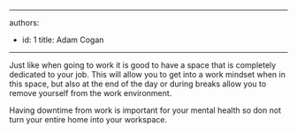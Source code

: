 

---
authors:
  - id: 1
    title: Adam Cogan
---




<span class='intro'> <p class="ssw15-rteElement-P">​Just like when going to work it is good to have a space that is completely dedicated to your job. This will allow you to get into a work mindset when in this space, but also at the end of the day or during breaks allow you to remove yourself from the work environment.<br></p> </span>

<p class="ssw15-rteElement-P">​Having downtime from work is important for your mental health so don not turn your entire home into your workspace.​<br></p>


